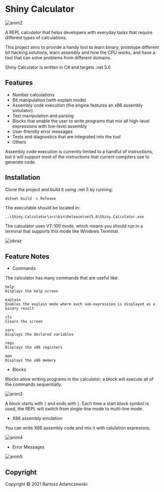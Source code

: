 # Shiny Calculator

![anim2](https://user-images.githubusercontent.com/752380/113320774-318e4080-9313-11eb-8436-394f67c507e4.gif)

A REPL calculator that helps developers with everyday tasks that require different types of calculations. 

This project aims to provide a handy tool to learn binary, prototype different bit hacking solutions, learn assembly and how the CPU works, and have a tool that can solve problems from different domains.

Shiny Calculator is written in C# and targets .net 5.0

## Features

- Number calculations
- Bit manipulation (with explain mode)
- Assembly code execution (the engine features an x86 assembly simulator)
- Text manipulation and parsing
- Blocks that enable the user to write programs that mix all high-level expressions with low-level assembly
- User-friendly error messages
- Tests and diagnostics that are integrated into the tool
- Others

Assembly code execution is currently limited to a handful of instructions, but it will support most of the instructions that current compilers use to generate code.

## Installation

Clone the project and build it using .net 5 by running:

```csharp
dotnet build -c Release
```

The executable should be located in: 

```
..\Shiny.Calculator\src\bin\Release\net5.0\Shiny.Calculator.exe
```

The calculator uses VT-100 mode, which means you should run in a terminal that supports this mode like Windows Terminal.

![obraz](https://user-images.githubusercontent.com/752380/113300667-70fe6200-92fe-11eb-9569-e5b827d43778.png)

## Feature Notes

- Commands

The calculator has many commands that are useful like: 
```
help
Displays the help screen
```
```
explain
Enables the explain mode where each sub-expression is displayed as a binary result
```
```
cls
Clears the screen
```
```
vars
Displays the declared variables
```
```
regs
Displays the x86 registers
```
```
mem
Displays the x86 memory
```

- Blocks

Blocks allow writing programs in the calculator; a block will execute all of the commands sequentially.

![anim3](https://user-images.githubusercontent.com/752380/113322672-4370e300-9315-11eb-8cf1-5ce562bc398c.gif)

A block starts with ```{``` and ends with ```}```. 
Each time a start block symbol is used, the REPL will switch from single-line mode to multi-line mode. 

- X86 assembly emulation

You can write X86 assembly code and mix it with calulation expresions.

![anim4](https://user-images.githubusercontent.com/752380/113322699-4ff53b80-9315-11eb-865d-054a2e157961.gif)

- Error Messages

![anim5](https://user-images.githubusercontent.com/752380/113323268-107b1f00-9316-11eb-8bb0-9114e0b94667.gif)


## Copyright

Copyright © 2021 Bartosz Adamczewski
